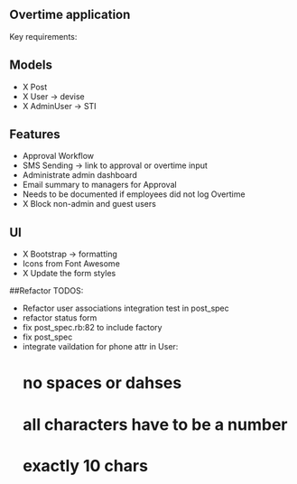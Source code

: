 ## Overtime application

Key requirements:

## Models
- X Post
- X User -> devise
- X AdminUser -> STI

## Features
- Approval Workflow
- SMS Sending -> link to approval or overtime input
- Administrate admin dashboard
- Email summary to managers for Approval
- Needs to be documented if employees did not log Overtime
- X Block non-admin and guest users

## UI
- X Bootstrap -> formatting
- Icons from Font Awesome
- X Update the form styles


##Refactor TODOS:
- Refactor user associations integration test in post_spec
- refactor status form
- fix post_spec.rb:82 to include factory
- fix post_spec
- integrate vaildation for phone attr in User:
  # no spaces or dahses
  # all characters have to be a number
  # exactly 10 chars
